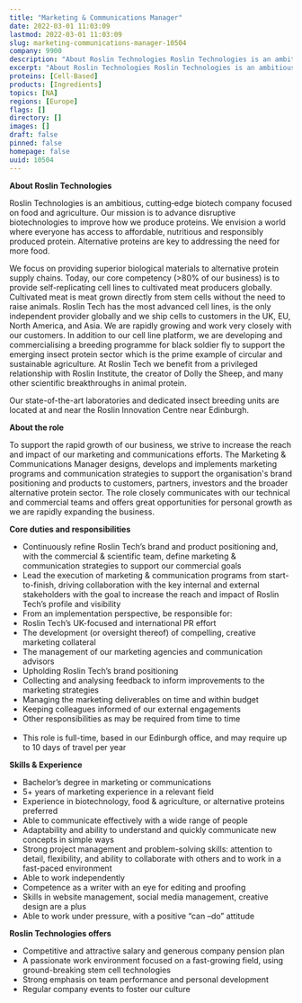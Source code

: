 ```yaml
---
title: "Marketing & Communications Manager"
date: 2022-03-01 11:03:09
lastmod: 2022-03-01 11:03:09
slug: marketing-communications-manager-10504
company: 9900
description: "About Roslin Technologies Roslin Technologies is an ambitious, cutting‐edge biotech company focused on food and agriculture. Our mission is to advance disruptive biotechnologies to improve how we produce proteins. We envision a world where everyone has access to affordable, nutritious and responsibly produced protein. Alternative proteins are key to addressing the need for more food. "
excerpt: "About Roslin Technologies Roslin Technologies is an ambitious, cutting‐edge biotech company focused on food and agriculture. Our mission is to advance disruptive biotechnologies to improve how we produce proteins. We envision a world where everyone has access to affordable, nutritious and responsibly produced protein. Alternative proteins are key to addressing the need for more food. "
proteins: [Cell-Based]
products: [Ingredients]
topics: [NA]
regions: [Europe]
flags: []
directory: []
images: []
draft: false
pinned: false
homepage: false
uuid: 10504
---
```

<p><strong>About Roslin Technologies</strong> </p>
<p>Roslin Technologies is an ambitious, cutting‐edge biotech company focused on food and agriculture. Our mission is to advance disruptive biotechnologies to improve how we produce proteins. We envision a world where everyone has access to affordable, nutritious and responsibly produced protein. Alternative proteins are key to addressing the need for more food. </p>
<p>We focus on providing superior biological materials to alternative protein supply chains. Today, our core competency (&gt;80% of our business) is to provide self-replicating cell lines to cultivated meat producers globally. Cultivated meat is meat grown directly from stem cells without the need to raise animals. Roslin Tech has the most advanced cell lines, is the only independent provider globally and we ship cells to customers in the UK, EU, North America, and Asia. We are rapidly growing and work very closely with our customers. In addition to our cell line platform, we are developing and commercialising a breeding programme for black soldier fly to support the emerging insect protein sector which is the prime example of circular and sustainable agriculture. At Roslin Tech we benefit from a privileged relationship with Roslin Institute, the creator of Dolly the Sheep, and many other scientific breakthroughs in animal protein. </p>
<p>Our state-of-the-art laboratories and dedicated insect breeding units are located at and near the Roslin Innovation Centre near Edinburgh.  </p>
<p><strong>About the role</strong> </p>
<p>To support the rapid growth of our business, we strive to increase the reach and impact of our marketing and communications efforts. The Marketing & Communications Manager designs, develops and implements marketing programs and communication strategies to support the organisation's brand positioning and products to customers, partners, investors and the broader alternative protein sector. The role closely communicates with our technical and commercial teams and offers great opportunities for personal growth as we are rapidly expanding the business. </p>
<p><strong>Core duties and responsibilities</strong> </p>
<ul>
<li>Continuously refine Roslin Tech’s brand and product positioning and, with the commercial & scientific team, define marketing & communication strategies to support our commercial goals </li>
<li>Lead the execution of marketing & communication programs from start-to-finish, driving collaboration with the key internal and external stakeholders with the goal to increase the reach and impact of Roslin Tech’s profile and visibility   </li>
<li>From an implementation perspective, be responsible for:    </li>
<li>Roslin Tech’s UK-focused and international PR effort   </li>
<li>The development (or oversight thereof) of compelling, creative marketing collateral </li>
<li>The management of our marketing agencies and communication advisors </li>
<li>Upholding Roslin Tech’s brand positioning </li>
<li>Collecting and analysing feedback to inform improvements to the marketing strategies </li>
<li>Managing the marketing deliverables on time and within budget   </li>
<li>Keeping colleagues informed of our external engagements </li>
<li>Other responsibilities as may be required from time to time  <br />
	 </li>
<li>This role is full-time, based in our Edinburgh office, and may require up to 10 days of travel per year </li>
</ul>
<p><strong>Skills & Experience</strong><strong><em> </em></strong></p>
<ul>
<li>Bachelor’s degree in marketing or communications </li>
<li>5+ years of marketing experience in a relevant field </li>
<li>Experience in biotechnology, food & agriculture, or alternative proteins preferred  </li>
<li>Able to communicate effectively with a wide range of people   </li>
<li>Adaptability and ability to understand and quickly communicate new concepts in simple ways </li>
<li>Strong project management and problem-solving skills: attention to detail, flexibility, and ability to collaborate with others and to work in a fast-paced environment  </li>
<li>Able to work independently </li>
<li>Competence as a writer with an eye for editing and proofing  </li>
<li>Skills in website management, social media management, creative design are a plus </li>
<li>Able to work under pressure, with a positive “can –do” attitude </li>
</ul>
<p><strong>Roslin Technologies offers</strong> </p>
<ul>
<li>Competitive and attractive salary and generous company pension plan  </li>
<li>A passionate work environment focused on a fast-growing field, using ground-breaking stem cell technologies </li>
<li>Strong emphasis on team performance and personal development </li>
<li>Regular company events to foster our culture </li>
</ul>

